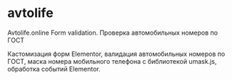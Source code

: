 # avtolife
Avtolife.online Form validation. Проверка автомобильных номеров по ГОСТ

Кастомизация форм Elementor, валидация автомобильных номеров по ГОСТ, маска номера мобильного телефона с библиотекой umask.js, обработка событий Elementor.
